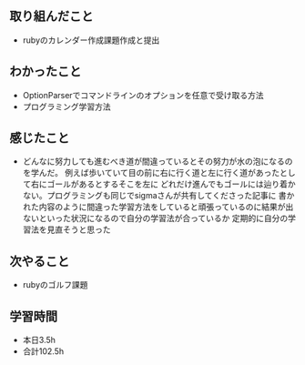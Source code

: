 
## 取り組んだこと
- rubyのカレンダー作成課題作成と提出
## わかったこと
- OptionParserでコマンドラインのオプションを任意で受け取る方法
- プログラミング学習方法
## 感じたこと
- どんなに努力しても進むべき道が間違っているとその努力が水の泡になるのを学んだ。
  例えば歩いていて目の前に右に行く道と左に行く道があったとして右にゴールがあるとするそこを左に
  どれだけ進んでもゴールには辿り着かない。プログラミングも同じでsigmaさんが共有してくださった記事に
  書かれた内容のように間違った学習方法をしていると頑張っているのに結果が出ないといった状況になるので自分の学習法が合っているか
  定期的に自分の学習法を見直そうと思った
## 次やること
- rubyのゴルフ課題

## 学習時間
- 本日3.5h
- 合計102.5h
